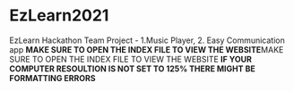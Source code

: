 # EzLearn2021
EzLearn Hackathon Team Project - 1.Music Player, 2. Easy Communication app
**MAKE SURE TO OPEN THE INDEX FILE TO VIEW THE WEBSITE**MAKE SURE TO OPEN THE INDEX FILE TO VIEW THE WEBSITE
**IF YOUR COMPUTER RESOULTION IS NOT SET TO 125% THERE MIGHT BE FORMATTING ERRORS**
